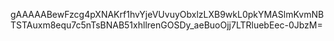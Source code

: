 gAAAAABewFzcg4pXNAKrf1hvYjeVUvuyObxlzLXB9wkL0pkYMASlmKvmNBTSTAuxm8equ7c5nTsBNAB51xhllrenGOSDy_aeBuoOjj7LTRluebEec-0JbzM=